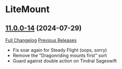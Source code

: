 # LiteMount

## [11.0.0-14](https://github.com/xod-wow/LiteMount/tree/11.0.0-14) (2024-07-29)
[Full Changelog](https://github.com/xod-wow/LiteMount/compare/11.0.0-13...11.0.0-14) [Previous Releases](https://github.com/xod-wow/LiteMount/releases)

- Fix soar again for Steady Flight (oops, sorry)  
- Remove the "Dragonriding mounts first" sort  
- Guard against double action on Tindral Sageswift  
